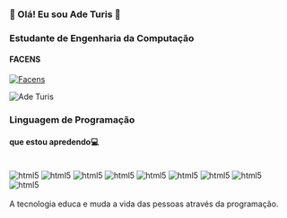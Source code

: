 ### 💽 Olá! Eu sou Ade Turis 💾 
### Estudante de Engenharia da Computação 
####        FACENS
[![Facens](https://img.shields.io/badge/RSS-FFA500?style=for-the-badge&logo=rss&logoColor=white)](https://facens.br/)



![Ade Turis](https://github-readme-stats.vercel.app/api?username=AdeTuris&show_icons=true&theme=highcontrast)


###    Linguagem de Programação 
####      que estou apredendo💻

<div style="display: inline_blck"><br/>
<img align="center" alt="html5" src="https://img.shields.io/badge/C%23-239120?style=for-the-badge&logo=c-sharp&logoColor=white" />
<img align="center" alt="html5" src="https://img.shields.io/badge/C-00599C?style=for-the-badge&logo=c&logoColor=white" />
<img align="center" alt="html5" src="https://img.shields.io/badge/C%2B%2B-00599C?style=for-the-badge&logo=c%2B%2B&logoColor=white" />
<img align="center" alt="html5" src="https://img.shields.io/badge/Linux-FCC624?style=for-the-badge&logo=linux&logoColor=black" />
<img align="center" alt="html5" src="https://img.shields.io/badge/Java-ED8B00?style=for-the-badge&logo=openjdk&logoColor=white" />
<img align="center" alt="html5" src="https://img.shields.io/badge/Python-3776AB?style=for-the-badge&logo=python&logoColor=white" />
<img align="center" alt="html5" src="https://img.shields.io/badge/HTML-239120?style=for-the-badge&logo=html5&logoColor=white" />
<img align="center" alt="html5" src="https://img.shields.io/badge/CSS-239120?&style=for-the-badge&logo=css3&logoColor=white" />
<img align="center" alt="html5" src="https://img.shields.io/badge/JavaScript-F7DF1E?style=for-the-" />
</div><br/>
     A tecnologia educa e muda a vida das pessoas através da programação.

